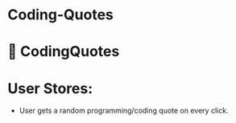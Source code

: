 # Coding-Quotes

# 💬 CodingQuotes

# User Stores: 
- User gets a random programming/coding quote on every click.

